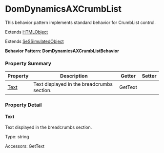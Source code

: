 # DomDynamicsAXCrumbList

This behavior pattern implements standard behavior for CrumbList control.
 
Extends [HTMLObject](HTMLObject.md)

Extends [SeSSimulatedObject](SeSSimulatedObject.md)





**Behavior Pattern: DomDynamicsAXCrumbListBehavior**


<!-- ============================== property summary ========================== -->

	

### Property Summary

| **Property** | **Description** | **Getter** | **Setter** |
| ------------ | --------------- | ---------- | ---------- |
| [Text](#Text) | Text displayed in the breadcrumbs section. | GetText |  |



	
<!-- ============================== action summary ========================== -->


<!-- ============================== property detail ========================== -->
	
### Property Detail
		
<a name="Text"></a>
#### Text


Text displayed in the breadcrumbs section.

			
	
			
Type: string
			
			
Accessors: GetText
			
		
	
	
<!-- ============================== action detail ========================== -->
		

